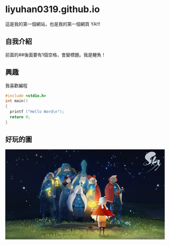 # liyuhan0319.github.io

這是我的第一個網站，也是我的第一個網頁 YA!!! 

## 自我介紹
前面的##後面要有1個空格，會變標題。我是鯉魚！

## 興趣
我喜歡編程

```c
#include <stdio.h>
int main()
{
  printf ("Hello Word\n");
  return 0;
}
```



## 好玩的圖


![圖片的名字](image.jpg)
